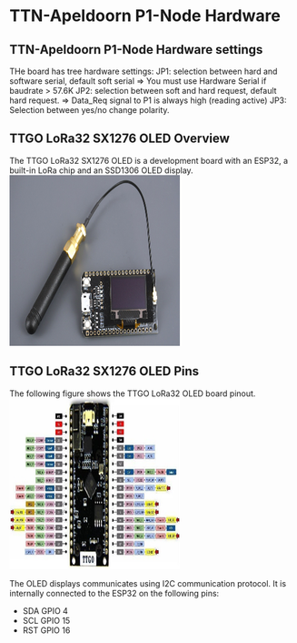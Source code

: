 # TTN-Apeldoorn P1-Node Hardware

## TTN-Apeldoorn P1-Node Hardware settings
THe board has tree hardware settings:
JP1: selection between hard and software serial, default soft serial
=> You must use Hardware Serial if baudrate > 57.6K
JP2: selection between soft and hard request, default hard request.
=> Data_Req signal to P1 is always high (reading active)
JP3: Selection between yes/no change polarity.

## TTGO LoRa32 SX1276 OLED Overview
The TTGO LoRa32 SX1276 OLED is a development board with an ESP32, a built-in LoRa chip and an SSD1306 OLED display.
<img src="TTGO-LoRa-ESP32-Dev-Board.jpg" alt="TTGO" style="width:300px;height:300px;">

## TTGO LoRa32 SX1276 OLED Pins
The following figure shows the TTGO LoRa32 OLED board pinout.
<img src="TTGO-LoRa-Board-Pinout.jpg" alt="TTGO Pins" style="width:300px;height:300px;">

The OLED displays communicates using I2C communication protocol. It is internally connected to the ESP32 on the following pins:
* SDA	GPIO 4
* SCL	GPIO 15
* RST	GPIO 16